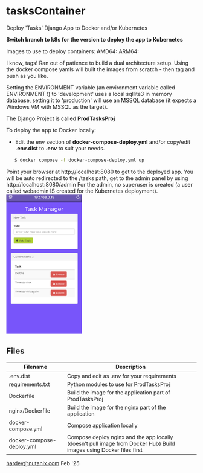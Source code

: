 # tasksContainer

Deploy 'Tasks' Django App to Docker and/or Kubernetes

__Switch branch to k8s for the version to deploy the app to Kubernetes__

Images to use to deploy containers:
AMD64: 
ARM64:

I know, tags!  Ran out of patience to build a dual architecture setup.  Using the docker compose yamls will built the images from scratch - then tag and push as you like.

Setting the ENVIRONMENT variable (an environment variable called ENVIRONMENT !) to 'development' uses a local sqllite3 in memory database, setting it to 'production' will use an MSSQL database (it expects a Windows VM with MSSQL as the target).

The Django Project is called __ProdTasksProj__

To deploy the app to Docker locally:
- Edit the env section of __docker-compose-deploy.yml__ and/or copy/edit __.env.dist__ to __.env__ to suit your needs. 
```sh
   $ docker compose -f docker-compose-deploy.yml up
```
   Point your browser at http://localhost:8080 to get to the deployed app.  You will be auto redirected to the /tasks path, get to the admin panel by using http://localhost:8080/admin
   For the admin, no superuser is created (a user called webadmin IS created for the Kubernetes deployment).
      <img src="tasks-iphone.jpg" 
     width="200" 
     height="auto" />
## Files

| Filename | Description | 
| -------- | ----------- |
| .env.dist |                      Copy and edit as .env for your requirements |
| requirements.txt |               Python modules to use for ProdTasksProj |
| Dockerfile  |                    Build the image for the application part of ProdTasksProj |
| nginx/Dockerfile |               Build the image for the nginx part of the application |
| docker-compose.yml |             Compose application locally |
| docker-compose-deploy.yml |      Compose deploy nginx and the app locally (doesn't pull image from Docker Hub)  Build images using Docker files first |

hardev@nutanix.com Feb '25
